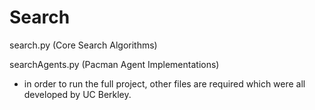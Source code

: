 # Search
search.py (Core Search Algorithms)

searchAgents.py (Pacman Agent Implementations)

- in order to run the full project, other files are required which were all developed by UC Berkley. 
